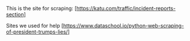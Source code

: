 This is the site for scraping: 
[https://katu.com/traffic/incident-reports-section]

Sites we used for help
[https://www.dataschool.io/python-web-scraping-of-president-trumps-lies/]
